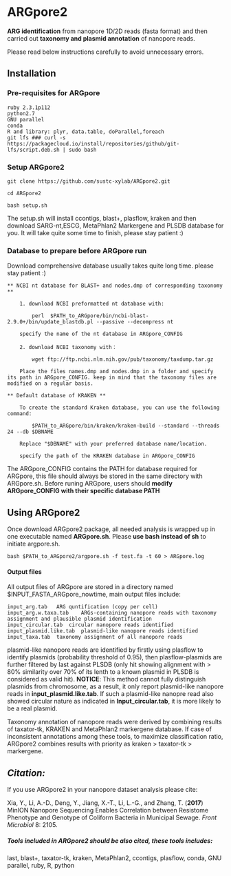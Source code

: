 # ARGpore2

**ARG identification** from nanopore 1D/2D reads (fasta format) and then carried out **taxonomy and plasmid annotation** of nanopore reads.

Please read below instructions carefully to avoid unnecessary errors.

## Installation 
### Pre-requisites for ARGpore 
	ruby 2.3.1p112
	python2.7
	GNU parallel
	conda
	R and library: plyr, data.table, doParallel,foreach
	git lfs ### curl -s https://packagecloud.io/install/repositories/github/git-lfs/script.deb.sh | sudo bash

### Setup ARGpore2
	
	git clone https://github.com/sustc-xylab/ARGpore2.git
	
	cd ARGpore2
	
	bash setup.sh	

The setup.sh will install ccontigs, blast+,  plasflow, kraken and then download SARG-nt,ESCG, MetaPhlan2 Markergene and PLSDB database for you. It will take quite some time to finish, please stay patient :)


### Database to prepare before ARGpore run 

Download comprehensive database usually takes quite long time. please stay patient :)
 

	** NCBI nt database for BLAST+ and nodes.dmp of corresponding taxonomy ** 
		
		1. download NCBI preformatted nt database with:
			
			perl  $PATH_to_ARGpore/bin/ncbi-blast-2.9.0+/bin/update_blastdb.pl --passive --decompress nt
			
		specify the name of the nt database in ARGpore_CONFIG
		
		2. download NCBI taxonomy with：
			
			wget ftp://ftp.ncbi.nlm.nih.gov/pub/taxonomy/taxdump.tar.gz
		
		Place the files names.dmp and nodes.dmp in a folder and specify its path in ARGpore_CONFIG. keep in mind that the taxonomy files are modified on a regular basis.  
		
	** Default database of KRAKEN **
		
		To create the standard Kraken database, you can use the following command:
		
			$PATH_to_ARGpore/bin/kraken/kraken-build --standard --threads 24 --db $DBNAME
		
		Replace "$DBNAME" with your preferred database name/location. 
		
		specify the path of the KRAKEN database in ARGpore_CONFIG
		
The ARGpore_CONFIG contains the PATH for database required for ARGpore, this file should always be stored in the same directory with ARGpore.sh. Before runing ARGpore, users should **modify ARGpore_CONFIG with their specific database PATH**

## Using ARGpore2 
Once download ARGpore2 package, all needed analysis is wrapped up in one executable named **ARGpore.sh**. Please **use bash instead of sh** to initiate argpore.sh.

	bash $PATH_to_ARGpore2/argpore.sh -f test.fa -t 60 > ARGpore.log


	
#### Output files 
All output files of ARGpore are stored in a directory named $INPUT_FASTA_ARGpore_nowtime, main output files include:
	
	input_arg.tab	ARG quntification (copy per cell)
	input_arg.w.taxa.tab	ARGs-containing nanopore reads with taxonomy assignment and plausible plasmid identification
	input_circular.tab	circular nanopore reads identified
	input_plasmid.like.tab	plasmid-like nanopore reads identified
	input_taxa.tab	taxonomy assignment of all nanopore reads

plasmid-like nanopore reads are identified by firstly using plasflow to identify plasmids (probability threshold of 0.95), then plasflow-plasmids are further filtered by last against PLSDB (only hit showing alignment with > 80% similarity over 70% of its lenth to a known plasmid in PLSDB is considered as valid hit). **NOTICE**: This method cannot fully distinguish plasmids from chromosome, as a result, it only report plasmid-like nanopore reads in **input_plasmid.like.tab**. If such a plasmid-like nanopre read also showed circular nature as indicated in **Input_circular.tab**, it is more likely to be a real plasmid. 

Taxonomy annotation of nanopore reads were derived by combining results of taxator-tk, KRAKEN and MetaPhlan2 markergene database. If case of inconsistent annotations among these tools, to maximize classification ratio, ARGpore2 combines results with priority as kraken > taxator-tk > markergene. 

## *Citation:*

If you use ARGpore2 in your nanopore dataset analysis please cite:

Xia, Y., Li, A.-D., Deng, Y., Jiang, X.-T., Li, L.-G., and Zhang, T. (**2017**) MinION Nanopore Sequencing Enables Correlation between Resistome Phenotype and Genotype of Coliform Bacteria in Municipal Sewage. *Front Microbiol* 8: 2105.

##### Tools included in ARGpore2 should be also cited, these tools includes: 

last, blast+, taxator-tk, kraken, MetaPhlan2, ccontigs, plasflow, conda, GNU parallel, ruby, R, python




